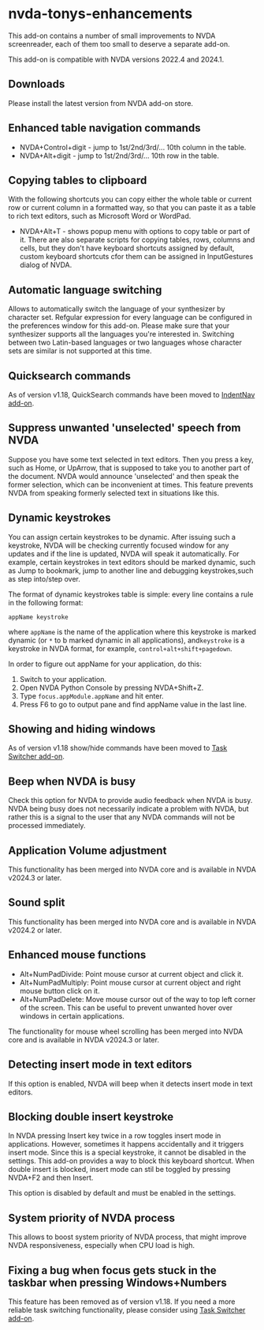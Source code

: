 # nvda-tonys-enhancements
This add-on contains a number of small improvements to NVDA screenreader, each of them too small to deserve a separate add-on.

This add-on is compatible with NVDA versions 2022.4 and 2024.1.

## Downloads

Please install the latest version from NVDA add-on store.

## Enhanced table navigation commands
* NVDA+Control+digit - jump to 1st/2nd/3rd/... 10th column in the table.
* NVDA+Alt+digit - jump to 1st/2nd/3rd/... 10th row in the table.

## Copying tables to clipboard

With the following shortcuts you can copy either the whole table or current row or current column in a formatted way, so that you can paste it as a table to rich text editors, such as Microsoft Word or WordPad.
- NVDA+Alt+T - shows popup menu with options to copy table or part of it.
There are also separate scripts for copying tables, rows, columns and cells, but they don't have keyboard shortcuts  assigned by default, custom keyboard shortcuts cfor them can be assigned in InputGestures dialog of NVDA.

## Automatic language switching
Allows to automatically switch the language of your synthesizer by character set. Refgular expression for every language can be configured in the preferences window for this add-on. Please make sure that your synthesizer supports all the languages you're interested in. Switching between two Latin-based languages or two languages whose character sets are similar is not supported at this time.

## Quicksearch commands

As of version v1.18, QuickSearch commands have been moved to [IndentNav add-on](https://github.com/mltony/nvda-indent-nav).

## Suppress unwanted 'unselected' speech from NVDA

Suppose you have some text selected in text editors. Then you press a key, such as Home, or UpArrow, that is supposed to take you to another part of the document. NVDA would announce 'unselected' and then speak the former selection, which can be inconvenient at times. This feature prevents NVDA from speaking formerly selected text in situations like this.

## Dynamic keystrokes

You can assign certain keystrokes to be dynamic. After issuing such a keystroke, NVDA will be checking currently focused window for any updates and if the line is updated, NVDA will speak it automatically. For example, certain keystrokes in text editors should be marked dynamic, such as Jump to bookmark, jump to another line and debugging keystrokes,such as step into/step over.

The format of dynamic keystrokes table is simple: every line contains a rule in the following format:
```
appName keystroke
```
where `appName` is the name of the application where this keystroke is marked dynamic (or `*` to b marked dynamic in all applications), and`keystroke` is a keystroke in NVDA format, for example, `control+alt+shift+pagedown`.

In order to figure out appName for your application, do this:

1. Switch to your application.
2. Open NVDA Python Console by pressing NVDA+Shift+Z.
3. Type `focus.appModule.appName` and hit enter.
4. Press F6 to go to output pane and find appName value in the last line.

## Showing and hiding windows

As of version v1.18 show/hide commands have been moved to [Task Switcher add-on](https://github.com/mltony/nvda-task-switcher).

## Beep when NVDA is busy

Check this option for NVDA to provide audio feedback when NVDA is busy. NVDA being busy does not necessarily indicate a problem with NVDA, but rather this is a signal to the user that any NVDA commands will not be processed immediately.

## Application Volume adjustment

This functionality has been merged into NVDA core and is available in NVDA v2024.3 or later.

## Sound split

This functionality has been merged into NVDA core and is available in NVDA v2024.2 or later.

## Enhanced mouse functions

* Alt+NumPadDivide: Point mouse cursor at current object and click it.
* Alt+NumPadMultiply: Point mouse cursor at current object and right mouse button click on it.
* Alt+NumPadDelete: Move mouse cursor out of the way to top left corner of the screen. This can be useful to prevent unwanted hover over windows in certain applications.

The functionality for mouse wheel scrolling has been merged into NVDA core and is available in NVDA v2024.3 or later.

## Detecting insert mode in text editors

If this option is enabled, NVDA will beep when it detects insert mode in text editors.

## Blocking double insert keystroke

In NVDA pressing Insert key twice in a row toggles insert mode in applications. However, sometimes it happens accidentally and it triggers insert mode. Since this is a special keystroke, it cannot be disabled in the settings. This add-on provides a way to block this keyboard shortcut. When double insert is blocked, insert mode can stil be toggled by pressing NVDA+F2 and then Insert. 

This option is disabled by default and must be enabled in the settings.

## System priority of NVDA process

This allows to boost system priority of NVDA process, that might improve NVDA responsiveness, especially when CPU load is high.

## Fixing a bug when focus gets stuck in the taskbar when pressing Windows+Numbers

This feature has been removed as of version v1.18. If you need a more reliable task switching functionality, please consider using [Task Switcher add-on](https://github.com/mltony/nvda-task-switcher).
